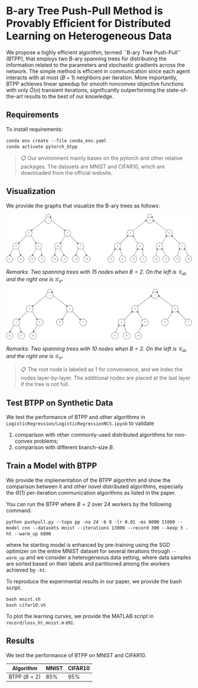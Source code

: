 # B-ary Tree Push-Pull Method is Provably Efficient for Distributed Learning on Heterogeneous Data

We propose a highly efficient algorithm, termed ``B-ary Tree Push-Pull'' (BTPP), that employs two B-ary spanning trees for distributing the information related to the parameters and stochastic gradients across the network. The simple method is efficient in communication since each agent interacts with at most $(B+1)$ neighbors per iteration. More importantly, BTPP achieves linear speedup for smooth nonconvex objective functions with only $\tilde{O}(n)$ transient iterations, significantly outperforming the state-of-the-art results to the best of our knowledge.

<!-- This repository is the official implementation of [My Paper Title](https://arxiv.org/abs/2030.12345).  -->

## Requirements

To install requirements:

```setup
conda env create --file conda_env.yaml
conda activate pytorch_btpp
```

>📋 Our environment mainly bases on the pytorch and other relative packages. The datasets are MNIST and CIFAR10, which are downloaded from the official website.

##  Visualization

We provide the graphs that visualize the B-ary trees as follows:

![BTPP Graph with 15 nodes](pic/btpp_15.png "BTPP-15 Graph")

*Remarks: Two spanning trees with $15$ nodes when $B=2$. On the left is $\mathcal{G}_{\mathcal{R}}$, and the right one is $\mathcal{G}_{\mathcal{C}}$.*

![BTPP Graph with 10 nodes](pic/btpp_10.png "BTPP-10 Graph")

*Remarks: Two spanning trees with $10$ nodes when $B=2$. On the left is $\mathcal{G}_{\mathcal{R}}$, and the right one is $\mathcal{G}_{\mathcal{C}}$.*

>📋 The root node is labeled as $1$ for convenience, and we index the nodes layer-by-layer. The additional nodes are placed at the last layer if the tree is not full.

## Test BTPP on Synthetic Data

We test the performance of BTPP and other algorithms in `LogisticRegression/LogisticRegressionNCS.ipynb` to validate

1. comparison with other commonly-used distributed algorithms for non-convex problems;
2. comparison with different branch-size $B$.

<!-- ## Implementation of BTPP and the Comparison Between other Methods -->
## Train a Model with BTPP

We provide the implementation of the BTPP algorithm and show the comparison between it and other novel distributed algorithms, especially the $\Theta(1)$ per-iteration communication algorithms as listed in the paper.

You can run the BTPP where $B=2$ over 24 workers by the following command.
```
python pushpull.py --topo pp -na 24 -b 8 -lr 0.01 -ms 8000 11000 --model cnn --datasets mnist --iterations 13000 --record 300 --keep 3 -ht --warm_up 6000
```
where he starting model is enhanced by pre-training using the SGD optimizer on the entire MNIST dataset for several iterations through `--warm_up` and we consider a heterogeneous data setting, where data samples are sorted based on their labels and partitioned among the workers achieved by `-ht`.

To reproduce the experimental results in our paper, we provide the bash script.
```{bash}
bash mnist.sh
bash cifar10.sh
```

To plot the learning curves, we provide the MATLAB script in `record/loss_ht_mnist.m` etc. 

## Results

We test the performance of BTPP on MNIST and CIFAR10.

| Algorithm          | MNIST           | CIFAR10        |
| ------------------ |---------------- | -------------- |
| BTPP  ($B=2$)      |     85%         |      95%       |